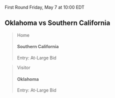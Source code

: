 First Round
Friday, May 7 at 10:00 EDT
## Oklahoma vs Southern California

> Home
> #### Southern California
> Entry: At-Large Bid

> Visitor
> #### Oklahoma
> Entry: At-Large Bid